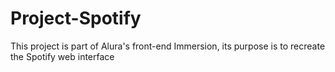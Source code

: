 # Project-Spotify
 This project is part of Alura's front-end Immersion, its purpose is to recreate the Spotify web interface
